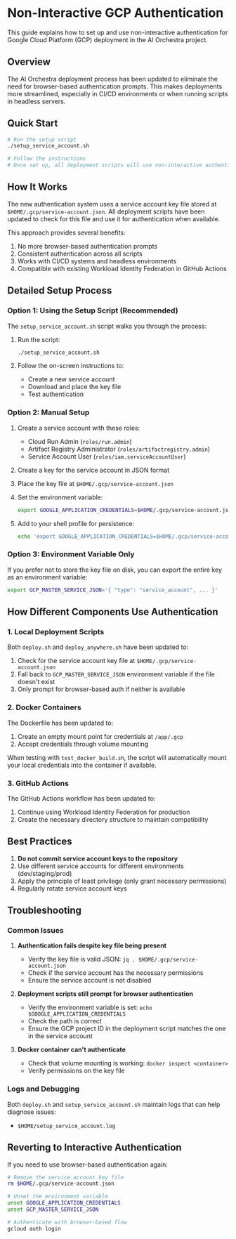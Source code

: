 # Non-Interactive GCP Authentication

This guide explains how to set up and use non-interactive authentication for Google Cloud Platform (GCP) deployment in the AI Orchestra project.

## Overview

The AI Orchestra deployment process has been updated to eliminate the need for browser-based authentication prompts. This makes deployments more streamlined, especially in CI/CD environments or when running scripts in headless servers.

## Quick Start

```bash
# Run the setup script
./setup_service_account.sh

# Follow the instructions
# Once set up, all deployment scripts will use non-interactive authentication
```

## How It Works

The new authentication system uses a service account key file stored at `$HOME/.gcp/service-account.json`. All deployment scripts have been updated to check for this file and use it for authentication when available.

This approach provides several benefits:
1. No more browser-based authentication prompts
2. Consistent authentication across all scripts
3. Works with CI/CD systems and headless environments
4. Compatible with existing Workload Identity Federation in GitHub Actions

## Detailed Setup Process

### Option 1: Using the Setup Script (Recommended)

The `setup_service_account.sh` script walks you through the process:

1. Run the script:
   ```bash
   ./setup_service_account.sh
   ```

2. Follow the on-screen instructions to:
   - Create a new service account
   - Download and place the key file
   - Test authentication

### Option 2: Manual Setup

1. Create a service account with these roles:
   - Cloud Run Admin (`roles/run.admin`)
   - Artifact Registry Administrator (`roles/artifactregistry.admin`)
   - Service Account User (`roles/iam.serviceAccountUser`)

2. Create a key for the service account in JSON format

3. Place the key file at `$HOME/.gcp/service-account.json`

4. Set the environment variable:
   ```bash
   export GOOGLE_APPLICATION_CREDENTIALS=$HOME/.gcp/service-account.json
   ```

5. Add to your shell profile for persistence:
   ```bash
   echo 'export GOOGLE_APPLICATION_CREDENTIALS=$HOME/.gcp/service-account.json' >> ~/.bashrc
   ```

### Option 3: Environment Variable Only

If you prefer not to store the key file on disk, you can export the entire key as an environment variable:

```bash
export GCP_MASTER_SERVICE_JSON='{ "type": "service_account", ... }'
```

## How Different Components Use Authentication

### 1. Local Deployment Scripts

Both `deploy.sh` and `deploy_anywhere.sh` have been updated to:
1. Check for the service account key file at `$HOME/.gcp/service-account.json`
2. Fall back to `GCP_MASTER_SERVICE_JSON` environment variable if the file doesn't exist
3. Only prompt for browser-based auth if neither is available

### 2. Docker Containers

The Dockerfile has been updated to:
1. Create an empty mount point for credentials at `/app/.gcp`
2. Accept credentials through volume mounting

When testing with `test_docker_build.sh`, the script will automatically mount your local credentials into the container if available.

### 3. GitHub Actions

The GitHub Actions workflow has been updated to:
1. Continue using Workload Identity Federation for production
2. Create the necessary directory structure to maintain compatibility

## Best Practices

1. **Do not commit service account keys to the repository**
2. Use different service accounts for different environments (dev/staging/prod)
3. Apply the principle of least privilege (only grant necessary permissions)
4. Regularly rotate service account keys

## Troubleshooting

### Common Issues

1. **Authentication fails despite key file being present**
   - Verify the key file is valid JSON: `jq . $HOME/.gcp/service-account.json`
   - Check if the service account has the necessary permissions
   - Ensure the service account is not disabled

2. **Deployment scripts still prompt for browser authentication**
   - Verify the environment variable is set: `echo $GOOGLE_APPLICATION_CREDENTIALS`
   - Check the path is correct
   - Ensure the GCP project ID in the deployment script matches the one in the service account

3. **Docker container can't authenticate**
   - Check that volume mounting is working: `docker inspect <container>`
   - Verify permissions on the key file

### Logs and Debugging

Both `deploy.sh` and `setup_service_account.sh` maintain logs that can help diagnose issues:
- `$HOME/setup_service_account.log`

## Reverting to Interactive Authentication

If you need to use browser-based authentication again:

```bash
# Remove the service account key file
rm $HOME/.gcp/service-account.json

# Unset the environment variable
unset GOOGLE_APPLICATION_CREDENTIALS
unset GCP_MASTER_SERVICE_JSON

# Authenticate with browser-based flow
gcloud auth login
